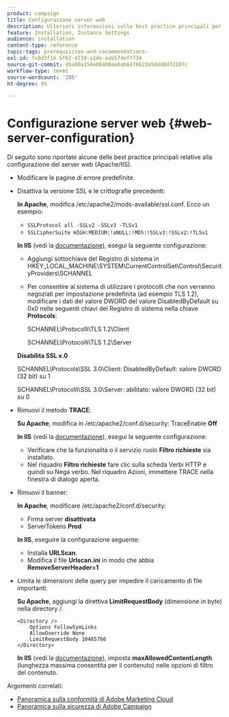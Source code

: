 ```yaml
---
product: campaign
title: Configurazione server web
description: Ulteriori informazioni sulle best practice principali per la configurazione del server web
feature: Installation, Instance Settings
audience: installation
content-type: reference
topic-tags: prerequisites-and-recommendations-
exl-id: fc0d3f16-5f62-473d-a1de-aab574eff734
source-git-commit: dba90a154e08400ae6ab6478623a50d48d72207c
workflow-type: tm+mt
source-wordcount: '285'
ht-degree: 0%

---
```


# Configurazione server web {#web-server-configuration}



Di seguito sono riportate alcune delle best practice principali relative alla configurazione del server web (Apache/IIS).

* Modificare le pagine di errore predefinite.

* Disattiva la versione SSL e le crittografie precedenti:

  **In Apache**, modifica /etc/apache2/mods-available/ssl.conf. Ecco un esempio:

   * `SSLProtocol all -SSLv2 -SSLv3 -TLSv1`
   * `SSLCipherSuite HIGH:MEDIUM:!aNULL:!MD5:!SSLv3:!SSLv2:!TLSv1`

  **In IIS** (vedi la [documentazione](https://support.microsoft.com/en-us/kb/245030)), esegui la seguente configurazione:

   * Aggiungi sottochiave del Registro di sistema in HKEY_LOCAL_MACHINE\SYSTEM\CurrentControlSet\Control\SecurityProviders\SCHANNEL
   * Per consentire al sistema di utilizzare i protocolli che non verranno negoziati per impostazione predefinita (ad esempio TLS 1.2), modificare i dati del valore DWORD del valore DisabledByDefault su 0x0 nelle seguenti chiavi del Registro di sistema nella chiave **Protocols**:

     SCHANNEL\Protocolli\TLS 1.2\Client

     SCHANNEL\Protocolli\TLS 1.2\Server

  **Disabilita SSL x.0**

  SCHANNEL\Protocols\SSL 3.0\Client: DisabledByDefault: valore DWORD (32 bit) su 1

  SCHANNEL\Protocolli\SSL 3.0\Server: abilitato: valore DWORD (32 bit) su 0

* Rimuovi il metodo **TRACE**:

  **Su Apache**, modifica in /etc/apache2/conf.d/security: TraceEnable **Off**

  **In IIS** (vedi la [documentazione](https://www.iis.net/configreference/system.webserver/security/requestfiltering/verbs)), esegui la seguente configurazione:

   * Verificare che la funzionalità o il servizio ruolo **Filtro richieste** sia installato.
   * Nel riquadro **Filtro richieste** fare clic sulla scheda Verbi HTTP e quindi su Nega verbo. Nel riquadro Azioni, immettere TRACE nella finestra di dialogo aperta.

* Rimuovi il banner:

  **In Apache**, modificare /etc/apache2/conf.d/security:

   * Firma server **disattivata**
   * ServerTokens **Prod**

  **In IIS**, eseguire la configurazione seguente:

   * Installa **URLScan**.
   * Modifica il file **Urlscan.ini** in modo che abbia **RemoveServerHeader=1**

* Limita le dimensioni delle query per impedire il caricamento di file importanti:

  **Su Apache**, aggiungi la direttiva **LimitRequestBody** (dimensione in byte) nella directory /.

  ```
  <Directory />
      Options FollowSymLinks
      AllowOverride None
      LimitRequestBody 10485760
  </Directory>
  ```

  **In IIS** (vedi la [documentazione](https://www.iis.net/configreference/system.webserver/security/requestfiltering/requestlimits)), imposta **maxAllowedContentLength** (lunghezza massima consentita per il contenuto) nelle opzioni di filtro del contenuto.

Argomenti correlati:

* [Panoramica sulla conformità di Adobe Marketing Cloud](https://experienceleague.adobe.com/en/docs/experience-platform/landing/governance-privacy-security/overview#privacy)
* [Panoramica sulla sicurezza di Adobe Campaign](https://experienceleague.adobe.com/en/docs/experience-platform/landing/governance-privacy-security/overview#security)
